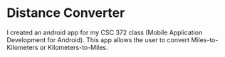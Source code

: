# Distance Converter 

I created an android app for my CSC 372 class (Mobile Application Development for Android). This app allows the user to convert Miles-to-Kilometers or Kilometers-to-Miles.





